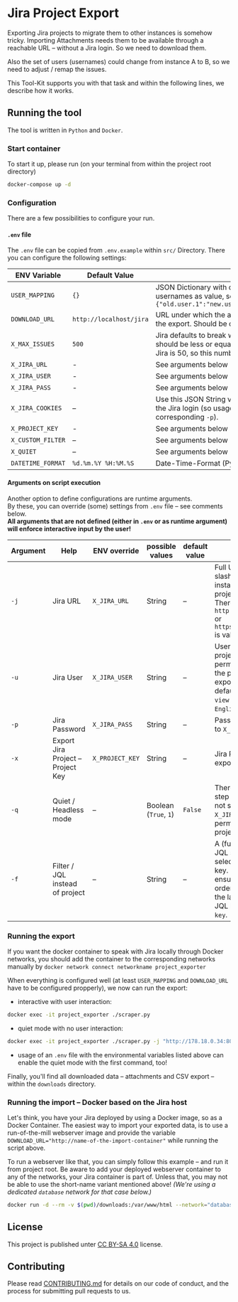 # Jira Project Export

Exporting Jira projects to migrate them to other instances is somehow tricky. Importing Attachments needs them to be available through a reachable URL – without a Jira login. So we need to download them.

Also the set of users (usernames) could change from instance A to B, so we need to adjust / remap the issues.

This Tool-Kit supports you with that task and within the following lines, we describe how it works.

## Running the tool

The tool is written in `Python` and `Docker`.

### Start container

To start it up, please run (on your terminal from within the project root directory)

```sh
docker-compose up -d
```

### Configuration

There are a few possibilities to configure your run.

#### `.env` file

The `.env` file can be copied from `.env.example` within `src/` Directory. There you can configure the following settings:

| ENV Variable | Default Value | Description |
| ------------ | ------------- | ----------- |
| `USER_MAPPING` | `{}` | JSON Dictionary with old usernames as keys and new usernames as value, so e.g. `{"old.user.1":"new.user.1","old.user.2":"new.user.2"}` |
| `DOWNLOAD_URL` | `http://localhost/jira` | URL under which the attachments will be available after the export. Should be changed accordingly! |
| `X_MAX_ISSUES` | `500` | Jira defaults to break with 1000 issues, so the value should be less or equal to that. Default size of pages in Jira is 50, so this number has to be devidable by 50. |
| `X_JIRA_URL` | - | See arguments below `-j` |
| `X_JIRA_USER` | - | See arguments below `-u` |
| `X_JIRA_PASS` | - | See arguments below `-p` |
| `X_JIRA_COOKIES` | – | Use this JSON String variable to define cookies to avoid the Jira login (so usage can replace `X_JIRA_PASS` or corresponding `-p`). |
| `X_PROJECT_KEY` | - | See arguments below `-x` |
| `X_CUSTOM_FILTER` | – | See arguments below `-f` |
| `X_QUIET` | – | See arguments below `-q` |
| `DATETIME_FORMAT` | `%d.%m.%Y %H:%M.%S` | Date-Time-Format (Python way) for time printouts |

#### Arguments on script execution

Another option to define configurations are runtime arguments.  
By these, you can override (some) settings from `.env` file – see comments below.  
**All arguments that are not defined (either in `.env` or as runtime argument) will enforce interactive input by the user!**

| Argument | Help | ENV override | possible values | default value | Description |
| -------- | ---- | ------------ | --------------- | ------------- | ----------- |
| `-j`     | Jira URL | `X_JIRA_URL` | String | – | Full URL (without trailing slash) of the Jira instance, the export project could be found. There something like `http://172.18.0.8:8080` or `https://jira.example.com` is valid. |
| `-u`     | Jira User | `X_JIRA_USER` | String | – | Username to export the project. User has to be permitted full access to the project to be exported, filter result default view set to `list-view` and language set to `English (United States)`. |
| `-p`     | Jira Password | `X_JIRA_PASS` | String | – | Password corresponding to `X_JIRA_USER` |
| `-x`     | Export Jira Project – Project Key | `X_PROJECT_KEY` | String | – | Jira Project Key to be exported |
| `-q`     | Quiet / Headless mode | – | Boolean (`True`, `1`) | `False` | There is a confirmation step if this parameter is not set to ensure, `X_JIRA_USER` has all permissions within the project `X_PROJECT_KEY`. |
| `-f`     | Filter / JQL instead of project | – | String | – | A (fully tested / working) JQL string instead of selecting projects by their key. **IMPORTANT:** please ensure your JQL to be ordered by issue keys, so the last part of the overall JQL has to be `ORDER BY key`. |

### Running the export

If you want the docker container to speak with Jira locally through Docker networks, you should add the container to the corresponding networks manually by `docker network connect networkname project_exporter`

When everything is configured well (at least `USER_MAPPING` and `DOWNLOAD_URL` have to be configured propperly), we now can run the export:

* interactive with user interaction:

```sh
docker exec -it project_exporter ./scraper.py
```

* quiet mode with no user interaction:

```sh
docker exec -it project_exporter ./scraper.py -j "http://178.18.0.34:8080" -u jira_user -p password -x TODO -q 1
```

* usage of an `.env` file with the environmental variables listed above can enable the quiet mode with the first command, too!

Finally, you'll find all downloaded data – attachments and CSV export – within the `downloads` directory.

### Running the import – Docker based on the Jira host

Let's think, you have your Jira deployed by using a Docker image, so as a Docker Container. The easiest way to import your exported data, is to use a run-of-the-mill webserver image and provide the variable `DOWNLOAD_URL="http://name-of-the-import-container"` while running the script above.

To run a webserver like that, you can simply follow this example – and run it from project root. Be aware to add your deployed webserver container to any of the networks, your Jira container is part of. Unless that, you may not be able to use the short-name variant mentioned above! *(We're using a dedicated `database` network for that case below.)*

```sh
docker run -d --rm -v $(pwd)/downloads:/var/www/html --network="database" --name "name-of-the-import-container" devopsansiblede/apache
```

## License

This project is published unter [CC BY-SA 4.0](https://creativecommons.org/licenses/by-sa/4.0/) license.

## Contributing

Please read [CONTRIBUTING.md](CONTRIBUTING.md) for details on our code of conduct, and the process for submitting pull requests to us.
